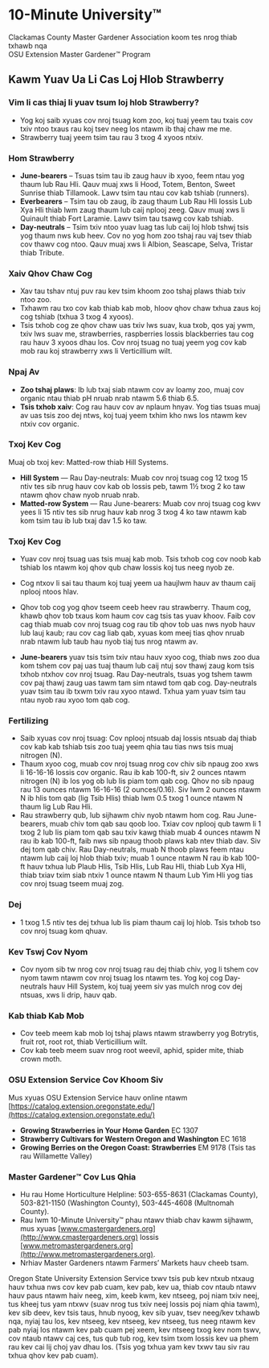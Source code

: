 # 10-Minute University™  
Clackamas County Master Gardener Association koom tes nrog thiab txhawb nqa  
OSU Extension Master Gardener™ Program  

## Kawm Yuav Ua Li Cas Loj Hlob Strawberry  

### Vim li cas thiaj li yuav tsum loj hlob Strawberry?  
- Yog koj saib xyuas cov nroj tsuag kom zoo, koj tuaj yeem tau txais cov txiv ntoo txaus rau koj tsev neeg los ntawm ib thaj chaw me me.  
- Strawberry tuaj yeem tsim tau rau 3 txog 4 xyoos ntxiv.  

### Hom Strawberry  
- **June-bearers** – Tsuas tsim tau ib zaug hauv ib xyoo, feem ntau yog thaum lub Rau Hli. Qauv muaj xws li Hood, Totem, Benton, Sweet Sunrise thiab Tillamook. Lawv tsim tau ntau cov kab tshiab (runners).  
- **Everbearers** – Tsim tau ob zaug, ib zaug thaum Lub Rau Hli lossis Lub Xya Hli thiab lwm zaug thaum lub caij nplooj zeeg. Qauv muaj xws li Quinault thiab Fort Laramie. Lawv tsim tau tsawg cov kab tshiab.  
- **Day-neutrals** – Tsim txiv ntoo yuav luag tas lub caij loj hlob tshwj tsis yog thaum nws kub heev. Cov no yog hom zoo tshaj rau vaj tsev thiab cov thawv cog ntoo. Qauv muaj xws li Albion, Seascape, Selva, Tristar thiab Tribute.  

### Xaiv Qhov Chaw Cog  
- Xav tau tshav ntuj puv rau kev tsim khoom zoo tshaj plaws thiab txiv ntoo zoo.  
- Txhawm rau txo cov kab thiab kab mob, hloov qhov chaw txhua zaus koj cog tshiab (txhua 3 txog 4 xyoos).  
- Tsis txhob cog ze qhov chaw uas txiv lws suav, kua txob, qos yaj ywm, txiv lws suav me, strawberries, raspberries lossis blackberries tau cog rau hauv 3 xyoos dhau los. Cov nroj tsuag no tuaj yeem yog cov kab mob rau koj strawberry xws li Verticillium wilt.  

### Npaj Av  
- **Zoo tshaj plaws**: Ib lub txaj siab ntawm cov av loamy zoo, muaj cov organic ntau thiab pH nruab nrab ntawm 5.6 thiab 6.5.  
- **Tsis txhob xaiv**: Cog rau hauv cov av nplaum hnyav. Yog tias tsuas muaj av uas tsis zoo dej ntws, koj tuaj yeem txhim kho nws los ntawm kev ntxiv cov organic.  

### Txoj Kev Cog  
Muaj ob txoj kev: Matted-row thiab Hill Systems.  
- **Hill System** — Rau Day-neutrals: Muab cov nroj tsuag cog 12 txog 15 ntiv tes sib nrug hauv cov kab ob lossis peb, tawm 1½ txog 2 ko taw ntawm qhov chaw nyob nruab nrab.  
- **Matted-row System** — Rau June-bearers: Muab cov nroj tsuag cog kwv yees li 15 ntiv tes sib nrug hauv kab nrog 3 txog 4 ko taw ntawm kab kom tsim tau ib lub txaj dav 1.5 ko taw.  

### Txoj Kev Cog  
- Yuav cov nroj tsuag uas tsis muaj kab mob. Tsis txhob cog cov noob kab tshiab los ntawm koj qhov qub chaw lossis koj tus neeg nyob ze.  
- Cog ntxov li sai tau thaum koj tuaj yeem ua haujlwm hauv av thaum caij nplooj ntoos hlav.  
- Qhov tob cog yog qhov tseem ceeb heev rau strawberry. Thaum cog, khawb qhov tob txaus kom haum cov cag tsis tas yuav khoov. Faib cov cag thiab muab cov nroj tsuag cog rau tib qhov tob uas nws nyob hauv lub lauj kaub; rau cov cag liab qab, xyuas kom meej tias qhov nruab nrab ntawm lub taub hau nyob tiaj tus nrog ntawm av.  

- **June-bearers** yuav tsis tsim txiv ntau hauv xyoo cog, thiab nws zoo dua kom tshem cov paj uas tuaj thaum lub caij ntuj sov thawj zaug kom tsis txhob ntxhov cov nroj tsuag. Rau Day-neutrals, tsuas yog tshem tawm cov paj thawj zaug uas tawm tam sim ntawd tom qab cog. Day-neutrals yuav tsim tau ib txwm txiv rau xyoo ntawd. Txhua yam yuav tsim tau ntau nyob rau xyoo tom qab cog.  

### Fertilizing  
- Saib xyuas cov nroj tsuag: Cov nplooj ntsuab daj lossis ntsuab daj thiab cov kab kab tshiab tsis zoo tuaj yeem qhia tau tias nws tsis muaj nitrogen (N).  
- Thaum xyoo cog, muab cov nroj tsuag nrog cov chiv sib npaug zoo xws li 16-16-16 lossis cov organic. Rau ib kab 100-ft, siv 2 ounces ntawm nitrogen (N) ib los yog ob lub lis piam tom qab cog. Qhov no sib npaug rau 13 ounces ntawm 16-16-16 (2 ounces/0.16). Siv lwm 2 ounces ntawm N ib hlis tom qab (lig Tsib Hlis) thiab lwm 0.5 txog 1 ounce ntawm N thaum lig Lub Rau Hli.  
- Rau strawberry qub, lub sijhawm chiv nyob ntawm hom cog. Rau June-bearers, muab chiv tom qab sau qoob loo. Txiav cov nplooj qub tawm li 1 txog 2 lub lis piam tom qab sau txiv kawg thiab muab 4 ounces ntawm N rau ib kab 100-ft, faib nws sib npaug thoob plaws kab ntev thiab dav. Siv dej tom qab chiv. Rau Day-neutrals, muab N thoob plaws feem ntau ntawm lub caij loj hlob thiab txiv; muab 1 ounce ntawm N rau ib kab 100-ft hauv txhua lub Plaub Hlis, Tsib Hlis, Lub Rau Hli, thiab Lub Xya Hli, thiab txiav txim siab ntxiv 1 ounce ntawm N thaum Lub Yim Hli yog tias cov nroj tsuag tseem muaj zog.  

### Dej  
- 1 txog 1.5 ntiv tes dej txhua lub lis piam thaum caij loj hlob. Tsis txhob tso cov nroj tsuag kom qhuav.  

### Kev Tswj Cov Nyom  
- Cov nyom sib tw nrog cov nroj tsuag rau dej thiab chiv, yog li tshem cov nyom tawm ntawm cov nroj tsuag los ntawm tes. Yog koj cog Day-neutrals hauv Hill System, koj tuaj yeem siv yas mulch nrog cov dej ntsuas, xws li drip, hauv qab.  

### Kab thiab Kab Mob  
- Cov teeb meem kab mob loj tshaj plaws ntawm strawberry yog Botrytis, fruit rot, root rot, thiab Verticillium wilt.  
- Cov kab teeb meem suav nrog root weevil, aphid, spider mite, thiab crown moth.  

### OSU Extension Service Cov Khoom Siv  
Mus xyuas OSU Extension Service hauv online ntawm [https://catalog.extension.oregonstate.edu/](https://catalog.extension.oregonstate.edu/)  
- **Growing Strawberries in Your Home Garden** EC 1307  
- **Strawberry Cultivars for Western Oregon and Washington** EC 1618  
- **Growing Berries on the Oregon Coast: Strawberries** EM 9178 (Tsis tas rau Willamette Valley)  

### Master Gardener™ Cov Lus Qhia  
- Hu rau Home Horticulture Helpline: 503-655-8631 (Clackamas County), 503-821-1150 (Washington County), 503-445-4608 (Multnomah County).  
- Rau lwm 10-Minute University™ phau ntawv thiab chav kawm sijhawm, mus xyuas [www.cmastergardeners.org](http://www.cmastergardeners.org) lossis [www.metromastergardeners.org](http://www.metromastergardeners.org).  
- Nrhiav Master Gardeners ntawm Farmers’ Markets hauv cheeb tsam.  

Oregon State University Extension Service txwv tsis pub kev ntxub ntxaug hauv txhua nws cov kev pab cuam, kev pab, kev ua, thiab cov ntaub ntawv hauv paus ntawm haiv neeg, xim, keeb kwm, kev ntseeg, poj niam txiv neej, tus kheej tus yam ntxwv (suav nrog tus txiv neej lossis poj niam qhia tawm), kev sib deev, kev tsis taus, hnub nyoog, kev sib yuav, tsev neeg/kev txhawb nqa, nyiaj tau los, kev ntseeg, kev ntseeg, kev ntseeg, tus neeg ntawm kev pab nyiaj los ntawm kev pab cuam pej xeem, kev ntseeg txog kev nom tswv, cov ntaub ntawv caj ces, tus qub tub rog, kev tsim txom lossis kev ua phem rau kev cai lij choj yav dhau los. (Tsis yog txhua yam kev txwv tau siv rau txhua qhov kev pab cuam).